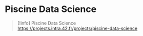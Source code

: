 # Piscine Data Science

> [!info]
> Piscine Data Science
> https://projects.intra.42.fr/projects/piscine-data-science
